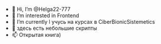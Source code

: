 - 👋 Hi, I’m @Helga22-777
- 👀 I’m interested in  Frontend
- 🌱 I’m currently l учусь  на курсах в CiberBionicSistemetics
- 💞️  здесь есть  небольшие скрипты 
- 📫 Открытая книга)

<!---
Helga22-777/Helga22-777 is a ✨ special ✨ repository because its `README.md` (this file) appears on your GitHub profile.
You can click the Preview link to take a look at your changes.
--->

